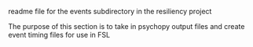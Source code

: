 readme file for the events subdirectory in the resiliency project

The purpose of this section is to take in psychopy output files and create event timing files for use in FSL
